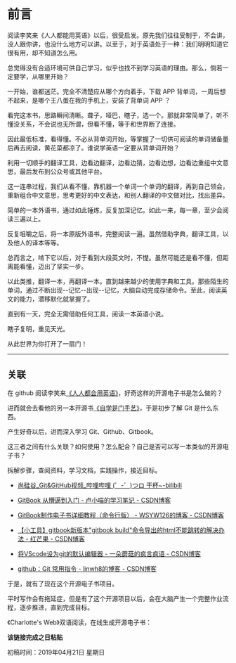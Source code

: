 # 前言

阅读李笑来《人人都能用英语》以后，很受启发。原先我们往往受制于，不会讲，没人跟你讲，也没什么地方可以讲。以至于，对于英语处于一种：我们明明知道它很有用，却不知道怎么用。

总觉得没有合适环境可供自己学习，似乎也找不到学习英语的理由。那么，倘若一定要学，从哪里开始？

一开始，谁都迷茫。完全不清楚应从哪个方向着手，下载 APP 背单词，一周后想不起来，是哪个王八蛋在我的手机上，安装了背单词 APP ？

看完这本书，思路瞬间清晰。聋子，哑巴，瞎子，选一个。那就非常简单了，听不懂没关系，不会说也无所谓，但看不懂，等于和世界断了连接。

因此最低标准，看得懂。不必从背单词开始，等掌握了一切供可阅读的单词储备量后再去阅读，黄花菜都凉了。谁说学英语一定要从背单词开始？

利用一切顺手的翻译工具，边看边翻译，边看边猜，边看边想，边看边重组中文意思，最后发布到公众号或其他平台。

这一连串过程，我们从看不懂，靠机器一个单词一个单词的翻译，再到自己领会，重新组合中文意思，思考更好的中文表达，和别人翻译的中文做对比，找出差异。

简单的一本外语书，通过如此锤炼，反复加深记忆。如此一来，每一章，至少会阅读三遍以上。

反复咀嚼之后，将一本原版外语书，完整阅读一遍。虽然借助字典，翻译工具，以及他人的译本等等。

总而言之，啃下它以后，对于看到大段英文时，不憷。虽然可能还是看不懂，但距离能看懂，迈出了坚实一步。

以此类推，翻译一本，再翻译一本。直到越来越少的使用字典和工具。那些陌生的单词，通过不断出现--记忆--出现--记忆，大脑自动完成存储命令。至此，阅读英文的能力，潜移默化就掌握了。

直到有一天，完全无需借助任何工具，阅读一本英语小说。

瞎子复明，重见天光。

从此世界为你打开了一扇门！

----

## **关联**

在 github 阅读李笑来[《人人都会用英语》](https://github.com/xiaolai/everyone-can-use-english)，好奇这样的开源电子书是怎么做的？

进而就会去看他的另一本开源书[《自学是门手艺》](https://github.com/leidichen/the-craft-of-selfteaching/tree/master/markdown)，于是初步了解 Git 是什么东西。

产生好奇以后，进而深入学习 Git、Github、Gitbook。

这三者之间有什么关联？如何使用？怎么配合？自己是否可以写一本类似的开源电子书？

拆解步骤，查阅资料，学习文档，实践操作，接近目标。

* [尚硅谷_Git&GitHub视频_哔哩哔哩 (゜-゜)つロ 干杯~-bilibili](https://www.bilibili.com/video/av24441039?t=46)

* [GitBook 从懵逼到入门 - 卢小喵的学习笔记 - CSDN博客](https://blog.csdn.net/lu_embedded/article/details/81100704)
* [GitBook制作电子书详细教程（命令行版） - WSYW126的博客 - CSDN博客](https://blog.csdn.net/WSYW126/article/details/51733577)
* [【小工具】gitbook新版本"gitbook build"命令导出的html不能跳转的解决办法 - 红芒果 - CSDN博客](https://blog.csdn.net/weixin_42057852/article/details/81776917)
* [将VScode设为git的默认编辑器 - 一朵蘑菇的疯言疯语 - CSDN博客](https://blog.csdn.net/baidu_29198395/article/details/82927700)
* [github：Git 常用指令 - linwh8的博客 - CSDN博客](https://blog.csdn.net/linwh8/article/details/79779364)

于是，就有了现在这个开源电子书项目。

平时写作会有拖延症，但是有了这个开源项目以后，会在大脑产生一个完整作业流程，逐步推进，直到完成目标。

《Charlotte's Web》双语阅读，在线生成开源电子书：

**该链接完成之日粘贴**



初稿时间：2019年04月21日 星期日


